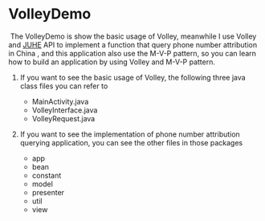 # VolleyDemo

  The VolleyDemo is show the basic usage of Volley, meanwhile I use Volley and [JUHE](https://www.juhe.cn/) API to implement a function that query phone number attribution in China , and this application also use the M-V-P pattern, so you can learn how to build an application by using Volley and M-V-P pattern.

1. If you want to see the basic usage of Volley, the following three java class files you can refer to  
   - MainActivity.java
   - VolleyInterface.java
   - VolleyRequest.java
2. If you want to see the implementation of phone number attribution querying application, you can see the other files in those packages  

    * app
    * bean
    * constant
    * model
    * presenter
    * util
    * view
